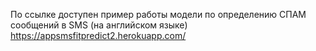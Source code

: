 По ссылке доступен пример работы модели по определению СПАМ сообщений в SMS (на английском языке)
https://appsmsfitpredict2.herokuapp.com/ 
